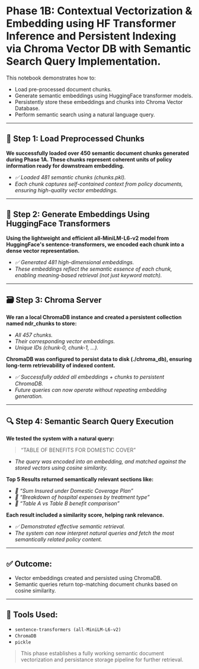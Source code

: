 # Phase 1B: Contextual Vectorization & Embedding using HF Transformer Inference and Persistent Indexing via Chroma Vector DB with Semantic Search Query Implementation.

This notebook demonstrates how to:

- Load pre-processed document chunks.
- Generate semantic embeddings using HuggingFace transformer models.
- Persistently store these embeddings and chunks into Chroma Vector Database.
- Perform semantic search using a natural language query.

---

## 📂 Step 1: Load Preprocessed Chunks

**We successfully loaded over 450 semantic document chunks generated during Phase 1A. These chunks represent coherent units of policy information ready for downstream embedding.**
- *✅ Loaded 481 semantic chunks (chunks.pkl).*
- *Each chunk captures self-contained context from policy documents, ensuring high-quality vector embeddings.*

---

## 🧠 Step 2: Generate Embeddings Using HuggingFace Transformers

**Using the lightweight and efficient all-MiniLM-L6-v2 model from HuggingFace's sentence-transformers, we encoded each chunk into a dense vector representation.**
- *✅ Generated 481 high-dimensional embeddings.*
- *These embeddings reflect the semantic essence of each chunk, enabling meaning-based retrieval (not just keyword match).*



---

## 🗃️ Step 3: Chroma Server

**We ran a local ChromaDB instance and created a persistent collection named ndr_chunks to store:**
- *All 457 chunks.*
- *Their corresponding vector embeddings.*
- *Unique IDs (chunk-0, chunk-1, ...).*

**ChromaDB was configured to persist data to disk (./chroma_db), ensuring long-term retrievability of indexed content.**
- *✅ Successfully added all embeddings + chunks to persistent ChromaDB.*
- *Future queries can now operate without repeating embedding generation.*


---

## 🔍 Step 4: Semantic Search Query Execution

**We tested the system with a natural query:**

> “TABLE OF BENEFITS FOR DOMESTIC COVER”
- *The query was encoded into an embedding, and matched against the stored vectors using cosine similarity.*

**Top 5 Results returned semantically relevant sections like:**

- *📄 “Sum Insured under Domestic Coverage Plan”*
- *📄 “Breakdown of hospital expenses by treatment type”*
- *📄 “Table A vs Table B benefit comparison”*

**Each result included a similarity score, helping rank relevance.**
- *✅ Demonstrated effective semantic retrieval.*
- *The system can now interpret natural queries and fetch the most semantically related policy content.*


---

## ✅ Outcome:

- Vector embeddings created and persisted using ChromaDB.
- Semantic queries return top-matching document chunks based on cosine similarity.

---

## 🧠 Tools Used:

- `sentence-transformers (all-MiniLM-L6-v2)`
- `ChromaDB`
- `pickle`

> This phase establishes a fully working semantic document vectorization and persistance storage pipeline for further retrieval.
